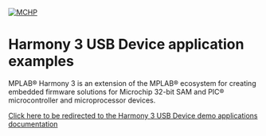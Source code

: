 ﻿
[![MCHP](https://www.microchip.com/ResourcePackages/Microchip/assets/dist/images/logo.png)](https://www.microchip.com)

# Harmony 3 USB Device application examples
MPLAB® Harmony 3 is an extension of the MPLAB® ecosystem for creating embedded
firmware solutions for Microchip 32-bit SAM and PIC® microcontroller and microprocessor
devices.

[Click here to be redirected to the Harmony 3 USB Device demo applications documentation](docs/docs_md/GUID-90055758-897E-445A-8A8B-CE4EBF3930A7.md)
